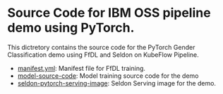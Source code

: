 # Source Code for IBM OSS pipeline demo using PyTorch.

This dictretory contains the source code for the PyTorch Gender Classification demo using FfDL and Seldon on KubeFlow Pipeline.

- [manifest.yml](manifest.yml): Manifest file for FfDL training.
- [model-source-code](model-source-code): Model training source code for the demo
- [seldon-pytorch-serving-image](seldon-pytorch-serving-image): Seldon Serving image for the demo.
